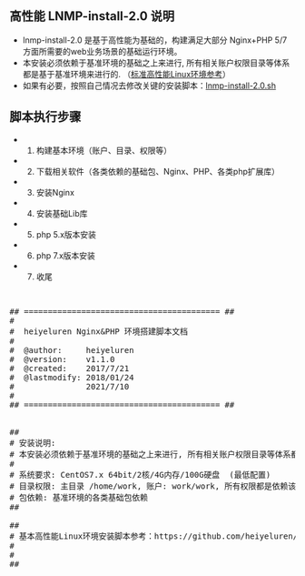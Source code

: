 
## 高性能 LNMP-install-2.0 说明

* lnmp-install-2.0 是基于高性能为基础的，构建满足大部分 Nginx+PHP 5/7 方面所需要的web业务场景的基础运行环境。
* 本安装必须依赖于基准环境的基础之上来进行, 所有相关账户权限目录等体系都是基于基准环境来进行的. （<a href="https://github.com/heiyeluren/heiyeluren-tools/tree/master/linux-env-init">标准高性能Linux环境参考</a>）
* 如果有必要，按照自己情况去修改关键的安装脚本：<a href="https://github.com/heiyeluren/heiyeluren-tools/blob/master/lnmp-install-2.0/lnmp-install-2.0.sh">lnmp-install-2.0.sh </a>

## 脚本执行步骤
* 1. 构建基本环境（账户、目录、权限等）
* 2. 下载相关软件（各类依赖的基础包、Nginx、PHP、各类php扩展库）
* 3. 安装Nginx
* 4. 安装基础Lib库
* 5. php 5.x版本安装
* 6. php 7.x版本安装
* 7. 收尾

<pre>

</pre>

<pre>
## ========================================= ##
# 
#  heiyeluren Nginx&PHP 环境搭建脚本文档
#
#  @author:     heiyeluren
#  @version:    v1.1.0
#  @created:    2017/7/21
#  @lastmodify: 2018/01/24
#				2021/7/10
# 
## ========================================= ##


##
# 安装说明:
# 本安装必须依赖于基准环境的基础之上来进行, 所有相关账户权限目录等体系都是基于基准环境来进行的.
# 
# 系统要求: CentOS7.x 64bit/2核/4G内存/100G硬盘  (最低配置)
# 目录权限: 主目录 /home/work, 账户: work/work, 所有权限都是依赖该用户和权限进行，切记
# 包依赖: 基准环境的各类基础包依赖
##

##
# 基本高性能Linux环境安装脚本参考：https://github.com/heiyeluren/heiyeluren-tools/tree/master/linux-env-init
#
#
##



